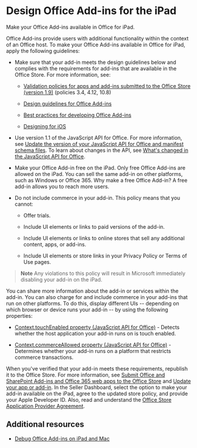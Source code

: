 
# Design Office Add-ins for the iPad
Make your Office Add-ins available in Office for iPad.


Office Add-ins provide users with additional functionality within the context of an Office host. To make your Office Add-ins available in Office for iPad, apply the following guidelines:

- Make sure that your add-in meets the design guidelines below and complies with the requirements for add-ins that are available in the Office Store. For more information, see:

  - [Validation policies for apps and add-ins submitted to the Office Store (version 1.9)](http://msdn.microsoft.com/library/cd90836a-523e-42f5-ab02-5123cdf9fefe%28Office.15%29.aspx) (policies 3.4, 4.12, 10.8)

  - [Design guidelines for Office Add-ins](../../docs/design/add-in-design.md)

  - [Best practices for developing Office Add-ins](http://msdn.microsoft.com/library/d455b76b-4d76-493d-a681-6b02ba1f38a8%28Office.15%29.aspx)

  - [Designing for iOS](https://developer.apple.com/library/ios/documentation/UserExperience/Conceptual/MobileHIG/)

- Use version 1.1 of the JavaScript API for Office. For more information, see [Update the version of your JavaScript API for Office and manifest schema files](../../docs/develop/update-your-javascript-api-for-office-and-manifest-schema-version.md). To learn about changes in the API, see [What's changed in the JavaScript API for Office](../../reference/what's-changed-in-the-javascript-api-for-office.md).

- Make your Office Add-in free on the iPad. Only free Office Add-ins are allowed on the iPad. You can sell the same add-in on other platforms, such as Windows or Office 365. Why make a free Office Add-in? A free add-in allows you to reach more users.

- Do not include commerce in your add-in. This policy means that you cannot:

  - Offer trials.

  - Include UI elements or links to paid versions of the add-in.

  - Include UI elements or links to online stores that sell any additional content, apps, or add-ins.

  - Include UI elements or store links in your Privacy Policy or Terms of Use pages.


 >**Note**  Any violations to this policy will result in Microsoft immediately disabling your add-in on the iPad.

 You can share more information about the add-in or services within the add-in. You can also charge for and include commerce in your add-ins that run on other platforms. To do this, display different UIs -- depending on which browser or device runs your add-in -- by using the following properties:

  - [Context.touchEnabled property (JavaScript API for Office)](http://msdn.microsoft.com/library/fd73f94b-7e4a-422c-afdb-fef6fba43766%28Office.15%29.aspx) - Detects whether the host application your add-in runs on is touch enabled.

  - [Context.commerceAllowed property (JavaScript API for Office)](http://msdn.microsoft.com/library/fd3812ac-14c3-485f-8991-d12fcc99c450%28Office.15%29.aspx) - Determines whether your add-in runs on a platform that restricts commerce transactions.

When you've verified that your add-in meets these requirements, republish it to the Office Store. For more information, see [Submit Office and SharePoint Add-ins and Office 365 web apps to the Office Store](http://msdn.microsoft.com/library/ff075782-1303-4517-91cc-b3d730e9b9ae%28Office.15%29.aspx) and [Update your app or add-in](http://msdn.microsoft.com/library/7313d32b-5345-4039-ac5d-a1ba0aef890b%28Office.15%29.aspx). In the Seller Dashboard, select the option to make your add-in available on the iPad, agree to the updated store policy, and provide your Apple Developer ID. Also, read and understand the [Office Store Application Provider Agreement](https://sellerdashboard.microsoft.com/Assets/Content/Agreements/en-US/Office_Store_Seller_Agreement_20120927.md).

## Additional resources



- [Debug Office Add-ins on iPad and Mac](../testing/debug-office-add-ins-on-ipad-and-mac.md)

